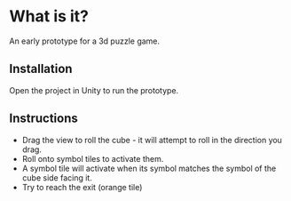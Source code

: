 # What is it?

An early prototype for a 3d puzzle game.

## Installation

Open the project in Unity to run the prototype.

## Instructions

- Drag the view to roll the cube - it will attempt to roll in the direction you drag.
- Roll onto symbol tiles to activate them.
- A symbol tile will activate when its symbol matches the symbol of the cube side facing it.
- Try to reach the exit (orange tile)

